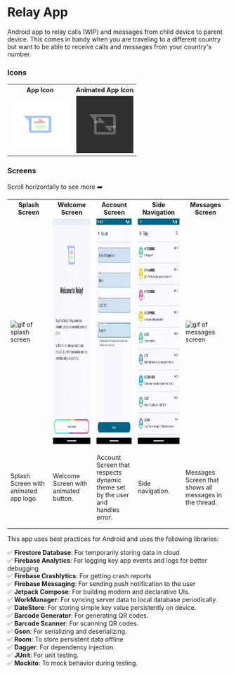 # Relay App

Android app to relay calls (WIP) and messages from child device to parent device. 
This comes in handy when you are traveling to a different country but want 
to be able to receive calls and messages from your country's number.

### Icons

<table>
  <tr>
    <th>App Icon</th>
    <th>Animated App Icon</th>
  </tr>
  <tr>
    <td align="center"><img src="graphics/icons/ic_app/ic_app.svg" width="135" height="108" alt="app icon"></td>
    <td align="center"><img src="graphics/icons/ic_app/ic_app_animated.gif" width="130" height="130" alt="animated icon"></td>
  </tr>
</table>

### Screens
Scroll horizontally to see more ➡️

<table>
  <tr>
    <th>Splash Screen</th>
    <th>Welcome Screen</th>
    <th>Account Screen</th>
    <th>Side Navigation</th>
    <th>Messages Screen</th>
  </tr>
  <tr>
    <td><img src="graphics/screens/screen_splash.gif" alt="gif of splash screen"   width="256" height="512"></td>
    <td><img src="graphics/screens/screen_welcome.gif" alt="gif of welcome screen" width="256" height="512"></td>
    <td><img src="graphics/screens/screen_account.gif" alt="gif of account screen" width="256" height="512"></td>
    <td><img src="graphics/screens/screen_side_navigation.gif" alt="gif of side navigation" width="256" height="512"></td>
    <td><img src="graphics/screens/screen_messages.gif" alt="gif of messages screen" width="256" height="512"></td>
    
  </tr>
  <tr>
    <td width="256"><p>Splash Screen with animated app logo.</p></td>
    <td width="256"><p>Welcome Screen with animated button.</p></td>
    <td width="256"><p>Account Screen that respects dynamic theme set by the user and handles error.</p></td>
    <td width="256"><p>Side navigation.</p></td>
    <td width="256"><p>Messages Screen that shows all messages in the thread.</p></td>
  </tr>
</table>

This app uses best practices for Android and uses the following libraries:

✅ **Firestore Database**: For temporarily storing data in cloud </br>
✅ **Firebase Analytics**: For logging key app events and logs for better debugging</br>
✅ **Firebase Crashlytics**: For getting crash reports</br>
✅ **Firebase Messaging**: For sending push notification to the user</br>
✅ **Jetpack Compose**: For building modern and declarative UIs.</br>
✅ **WorkManager**: For syncing server data to local database periodically.</br>
✅ **DateStore**: For storing simple key value persistently on device.</br>
✅ **Barcode Generator**: For generating QR codes.</br>
✅ **Barcode Scanner**: For scanning QR codes.</br>
✅ **Gson**: For serializing and deserializing.</br>
✅ **Room**: To store persistent data offline</br>
✅ **Dagger**: For dependency injection.</br>
✅ **JUnit**: For unit testing.</br>
✅ **Mockito**: To mock behavior during testing.</br>